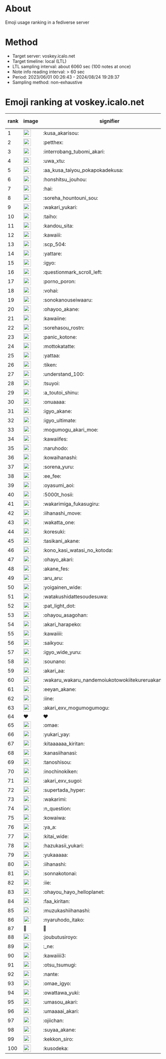 # About
Emoji usage ranking in a fediverse server

# Method
- Target server: voskey.icalo.net
- Target timeline: local (LTL)
- LTL sampling interval: about 6060 sec (100 notes at once)
- Note info reading interval: > 60 sec
- Period: 2023/06/01 00:26:43 - 2024/08/24 19:28:37 
- Sampling method: non-exhaustive

# Emoji ranking at voskey.icalo.net

|rank|image|signifier|type|frequency score|
|----|----|----|----|----|
|1|<img height="24" src="https://voskey.icalo.net/emoji/kusa_akarisou.webp">|:kusa_akarisou:|custom|30726|
|2|<img height="24" src="https://voskey.icalo.net/emoji/petthex.webp">|:petthex:|custom|22500|
|3|<img height="24" src="https://voskey.icalo.net/emoji/interrobang_tubomi_akari.webp">|:interrobang_tubomi_akari:|custom|12190|
|4|<img height="24" src="https://voskey.icalo.net/emoji/uwa_xtu.webp">|:uwa_xtu:|custom|12052|
|5|<img height="24" src="https://voskey.icalo.net/emoji/aa_kusa_taiyou_pokapokadekusa.webp">|:aa_kusa_taiyou_pokapokadekusa:|custom|9311|
|6|<img height="24" src="https://voskey.icalo.net/emoji/honshitsu_jouhou.webp">|:honshitsu_jouhou:|custom|9241|
|7|<img height="24" src="https://voskey.icalo.net/emoji/hai.webp">|:hai:|custom|8020|
|8|<img height="24" src="https://voskey.icalo.net/emoji/soreha_hountouni_sou.webp">|:soreha_hountouni_sou:|custom|7101|
|9|<img height="24" src="https://voskey.icalo.net/emoji/wakari_yukari.webp">|:wakari_yukari:|custom|6836|
|10|<img height="24" src="https://voskey.icalo.net/emoji/taiho.webp">|:taiho:|custom|6714|
|11|<img height="24" src="https://voskey.icalo.net/emoji/kandou_sita.webp">|:kandou_sita:|custom|6159|
|12|<img height="24" src="https://voskey.icalo.net/emoji/kawaiii.webp">|:kawaiii:|custom|6136|
|13|<img height="24" src="https://voskey.icalo.net/emoji/scp_504.webp">|:scp_504:|custom|5775|
|14|<img height="24" src="https://voskey.icalo.net/emoji/yattare.webp">|:yattare:|custom|4526|
|15|<img height="24" src="https://voskey.icalo.net/emoji/igyo.webp">|:igyo:|custom|4524|
|16|<img height="24" src="https://voskey.icalo.net/emoji/questionmark_scroll_left.webp">|:questionmark_scroll_left:|custom|4515|
|17|<img height="24" src="https://voskey.icalo.net/emoji/porno_poron.webp">|:porno_poron:|custom|4394|
|18|<img height="24" src="https://voskey.icalo.net/emoji/vohai.webp">|:vohai:|custom|4199|
|19|<img height="24" src="https://voskey.icalo.net/emoji/sonokanouseiwaaru.webp">|:sonokanouseiwaaru:|custom|4166|
|20|<img height="24" src="https://voskey.icalo.net/emoji/ohayoo_akane.webp">|:ohayoo_akane:|custom|4114|
|21|<img height="24" src="https://voskey.icalo.net/emoji/kawaiine.webp">|:kawaiine:|custom|4026|
|22|<img height="24" src="https://voskey.icalo.net/emoji/sorehasou_rostn.webp">|:sorehasou_rostn:|custom|4021|
|23|<img height="24" src="https://voskey.icalo.net/emoji/panic_kotone.webp">|:panic_kotone:|custom|3970|
|24|<img height="24" src="https://voskey.icalo.net/emoji/mottokatatte.webp">|:mottokatatte:|custom|3704|
|25|<img height="24" src="https://voskey.icalo.net/emoji/yattaa.webp">|:yattaa:|custom|3701|
|26|<img height="24" src="https://voskey.icalo.net/emoji/tiken.webp">|:tiken:|custom|3623|
|27|<img height="24" src="https://voskey.icalo.net/emoji/understand_100.webp">|:understand_100:|custom|3577|
|28|<img height="24" src="https://voskey.icalo.net/emoji/tsuyoi.webp">|:tsuyoi:|custom|3342|
|29|<img height="24" src="https://voskey.icalo.net/emoji/a_toutoi_shinu.webp">|:a_toutoi_shinu:|custom|3331|
|30|<img height="24" src="https://voskey.icalo.net/emoji/onuaaaa.webp">|:onuaaaa:|custom|3082|
|31|<img height="24" src="https://voskey.icalo.net/emoji/igyo_akane.webp">|:igyo_akane:|custom|2996|
|32|<img height="24" src="https://voskey.icalo.net/emoji/igyo_ultimate.webp">|:igyo_ultimate:|custom|2882|
|33|<img height="24" src="https://voskey.icalo.net/emoji/mogumogu_akari_moe.webp">|:mogumogu_akari_moe:|custom|2854|
|34|<img height="24" src="https://voskey.icalo.net/emoji/kawaiifes.webp">|:kawaiifes:|custom|2849|
|35|<img height="24" src="https://voskey.icalo.net/emoji/naruhodo.webp">|:naruhodo:|custom|2815|
|36|<img height="24" src="https://voskey.icalo.net/emoji/kowaihanashi.webp">|:kowaihanashi:|custom|2720|
|37|<img height="24" src="https://voskey.icalo.net/emoji/sorena_yuru.webp">|:sorena_yuru:|custom|2616|
|38|<img height="24" src="https://voskey.icalo.net/emoji/ee_fee.webp">|:ee_fee:|custom|2595|
|39|<img height="24" src="https://voskey.icalo.net/emoji/oyasumi_aoi.webp">|:oyasumi_aoi:|custom|2594|
|40|<img height="24" src="https://voskey.icalo.net/emoji/5000t_hosii.webp">|:5000t_hosii:|custom|2509|
|41|<img height="24" src="https://voskey.icalo.net/emoji/wakarimiga_fukasugiru.webp">|:wakarimiga_fukasugiru:|custom|2431|
|42|<img height="24" src="https://voskey.icalo.net/emoji/iihanashi_move.webp">|:iihanashi_move:|custom|2403|
|43|<img height="24" src="https://voskey.icalo.net/emoji/wakatta_one.webp">|:wakatta_one:|custom|2237|
|44|<img height="24" src="https://voskey.icalo.net/emoji/koresuki.webp">|:koresuki:|custom|2221|
|45|<img height="24" src="https://voskey.icalo.net/emoji/tasikani_akane.webp">|:tasikani_akane:|custom|2209|
|46|<img height="24" src="https://voskey.icalo.net/emoji/kono_kasi_watasi_no_kotoda.webp">|:kono_kasi_watasi_no_kotoda:|custom|2201|
|47|<img height="24" src="https://voskey.icalo.net/emoji/ohayo_akari.webp">|:ohayo_akari:|custom|2186|
|48|<img height="24" src="https://voskey.icalo.net/emoji/akane_fes.webp">|:akane_fes:|custom|2182|
|49|<img height="24" src="https://voskey.icalo.net/emoji/aru_aru.webp">|:aru_aru:|custom|2154|
|50|<img height="24" src="https://voskey.icalo.net/emoji/yoigainen_wide.webp">|:yoigainen_wide:|custom|2153|
|51|<img height="24" src="https://voskey.icalo.net/emoji/watakushidattesoudesuwa.webp">|:watakushidattesoudesuwa:|custom|2114|
|52|<img height="24" src="https://voskey.icalo.net/emoji/pat_light_dot.webp">|:pat_light_dot:|custom|2092|
|53|<img height="24" src="https://voskey.icalo.net/emoji/ohayou_asagohan.webp">|:ohayou_asagohan:|custom|2084|
|54|<img height="24" src="https://voskey.icalo.net/emoji/akari_harapeko.webp">|:akari_harapeko:|custom|2028|
|55|<img height="24" src="https://voskey.icalo.net/emoji/kawaiiii.webp">|:kawaiiii:|custom|2020|
|56|<img height="24" src="https://voskey.icalo.net/emoji/saikyou.webp">|:saikyou:|custom|1971|
|57|<img height="24" src="https://voskey.icalo.net/emoji/igyo_wide_yuru.webp">|:igyo_wide_yuru:|custom|1954|
|58|<img height="24" src="https://voskey.icalo.net/emoji/sounano.webp">|:sounano:|custom|1951|
|59|<img height="24" src="https://voskey.icalo.net/emoji/akari_aa.webp">|:akari_aa:|custom|1887|
|60|<img height="24" src="https://voskey.icalo.net/emoji/wakaru_wakaru_nandemoiukotowokiitekureruakanetyan.webp">|:wakaru_wakaru_nandemoiukotowokiitekureruakanetyan:|custom|1886|
|61|<img height="24" src="https://voskey.icalo.net/emoji/eeyan_akane.webp">|:eeyan_akane:|custom|1836|
|62|<img height="24" src="https://voskey.icalo.net/emoji/iine.webp">|:iine:|custom|1824|
|63|<img height="24" src="https://voskey.icalo.net/emoji/akari_exv_mogumogumogu.webp">|:akari_exv_mogumogumogu:|custom|1800|
|64|❤|❤|unicode|1738|
|65|<img height="24" src="https://voskey.icalo.net/emoji/omae.webp">|:omae:|custom|1707|
|66|<img height="24" src="https://voskey.icalo.net/emoji/yukari_yay.webp">|:yukari_yay:|custom|1674|
|67|<img height="24" src="https://voskey.icalo.net/emoji/kitaaaaaa_kiritan.webp">|:kitaaaaaa_kiritan:|custom|1664|
|68|<img height="24" src="https://voskey.icalo.net/emoji/kanasiihanasi.webp">|:kanasiihanasi:|custom|1657|
|69|<img height="24" src="https://voskey.icalo.net/emoji/tanoshisou.webp">|:tanoshisou:|custom|1645|
|70|<img height="24" src="https://voskey.icalo.net/emoji/inochinokiken.webp">|:inochinokiken:|custom|1628|
|71|<img height="24" src="https://voskey.icalo.net/emoji/akari_exv_sugoi.webp">|:akari_exv_sugoi:|custom|1621|
|72|<img height="24" src="https://voskey.icalo.net/emoji/supertada_hyper.webp">|:supertada_hyper:|custom|1611|
|73|<img height="24" src="https://voskey.icalo.net/emoji/wakarimi.webp">|:wakarimi:|custom|1591|
|74|<img height="24" src="https://voskey.icalo.net/emoji/n_question.webp">|:n_question:|custom|1574|
|75|<img height="24" src="https://voskey.icalo.net/emoji/kowaiwa.webp">|:kowaiwa:|custom|1547|
|76|<img height="24" src="https://voskey.icalo.net/emoji/ya_a.webp">|:ya_a:|custom|1522|
|77|<img height="24" src="https://voskey.icalo.net/emoji/kitai_wide.webp">|:kitai_wide:|custom|1513|
|78|<img height="24" src="https://voskey.icalo.net/emoji/hazukasii_yukari.webp">|:hazukasii_yukari:|custom|1483|
|79|<img height="24" src="https://voskey.icalo.net/emoji/yukaaaaa.webp">|:yukaaaaa:|custom|1483|
|80|<img height="24" src="https://voskey.icalo.net/emoji/iihanashi.webp">|:iihanashi:|custom|1421|
|81|<img height="24" src="https://voskey.icalo.net/emoji/sonnakotonai.webp">|:sonnakotonai:|custom|1387|
|82|<img height="24" src="https://voskey.icalo.net/emoji/iie.webp">|:iie:|custom|1381|
|83|<img height="24" src="https://voskey.icalo.net/emoji/ohayou_hayo_helloplanet.webp">|:ohayou_hayo_helloplanet:|custom|1358|
|84|<img height="24" src="https://voskey.icalo.net/emoji/faa_kiritan.webp">|:faa_kiritan:|custom|1351|
|85|<img height="24" src="https://voskey.icalo.net/emoji/muzukashiihanashi.webp">|:muzukashiihanashi:|custom|1350|
|86|<img height="24" src="https://voskey.icalo.net/emoji/nyaruhodo_itako.webp">|:nyaruhodo_itako:|custom|1348|
|87|🤔|🤔|unicode|1330|
|88|<img height="24" src="https://voskey.icalo.net/emoji/joubutusiroyo.webp">|:joubutusiroyo:|custom|1322|
|89|<img height="24" src="https://voskey.icalo.net/emoji/_ne.webp">|:_ne:|custom|1305|
|90|<img height="24" src="https://voskey.icalo.net/emoji/kawaiiii3.webp">|:kawaiiii3:|custom|1301|
|91|<img height="24" src="https://voskey.icalo.net/emoji/otsu_tsumugi.webp">|:otsu_tsumugi:|custom|1274|
|92|<img height="24" src="https://voskey.icalo.net/emoji/nante.webp">|:nante:|custom|1261|
|93|<img height="24" src="https://voskey.icalo.net/emoji/omae_igyo.webp">|:omae_igyo:|custom|1253|
|94|<img height="24" src="https://voskey.icalo.net/emoji/owattawa_yuki.webp">|:owattawa_yuki:|custom|1240|
|95|<img height="24" src="https://voskey.icalo.net/emoji/umasou_akari.webp">|:umasou_akari:|custom|1202|
|96|<img height="24" src="https://voskey.icalo.net/emoji/umaaaai_akari.webp">|:umaaaai_akari:|custom|1183|
|97|<img height="24" src="https://voskey.icalo.net/emoji/ojiichan.webp">|:ojiichan:|custom|1182|
|98|<img height="24" src="https://voskey.icalo.net/emoji/suyaa_akane.webp">|:suyaa_akane:|custom|1181|
|99|<img height="24" src="https://voskey.icalo.net/emoji/kekkon_siro.webp">|:kekkon_siro:|custom|1177|
|100|<img height="24" src="https://voskey.icalo.net/emoji/kusodeka.webp">|:kusodeka:|custom|1176|
